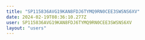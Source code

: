 ```yaml
---
title: "SP115836AVG19KAN8FDJ6TYMQ9RN0CEE3SWSNS6XV"
date: 2024-02-19T08:36:10.277Z
user: SP115836AVG19KAN8FDJ6TYMQ9RN0CEE3SWSNS6XV
layout: "users"
---
```

    